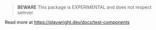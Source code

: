 > **BEWARE** This package is EXPERIMENTAL and does not respect semver.

Read more at https://playwright.dev/docs/test-components
